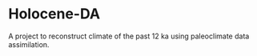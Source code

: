 # Holocene-DA
A project to reconstruct climate of the past 12 ka using paleoclimate data assimilation.
